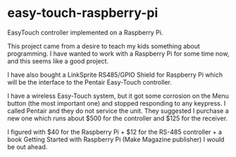 easy-touch-raspberry-pi
=======================

EasyTouch controller implemented on a Raspberry Pi.

This project came from a desire to teach my kids something about programming. I have wanted to work with a Raspberry Pi for some time now, and this seems like a good project.

I have also bought a LinkSprite RS485/GPIO Shield for Raspberry Pi which will be the interface to the Pentair Easy-Touch controller.

I have a wireless Easy-Touch system, but it got some corrosion on the Menu button (the most important one) and stopped responding to any keypress. I called Pentair and they do not service the unit. They suggested I purchase a new one which runs about $500 for the controller and $125 for the receiver.

I figured with $40 for the Raspberry Pi + $12 for the RS-485 controller + a book Getting Started with Raspberry Pi (Make Magazine publisher) I would be out ahead.

